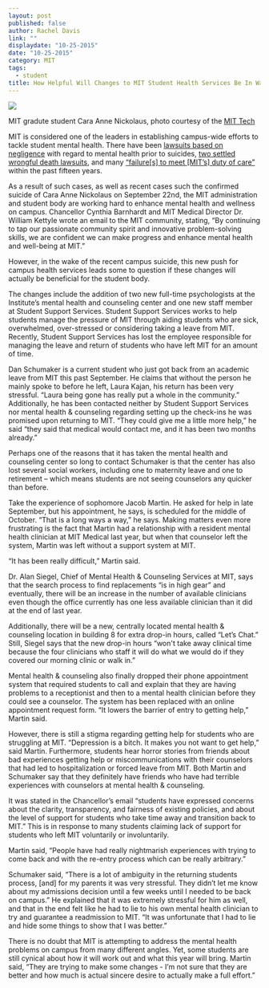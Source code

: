 ```yaml
---
layout: post
published: false
author: Rachel Davis
link: ""
displaydate: "10-25-2015"
date: "10-25-2015"
category: MIT
tags: 
  - student
title: How Helpful Will Changes to MIT Student Health Services Be In Wake of Recent Graduate Student Suicide
---
```


![](http://tech.mit.edu/V135/N23/graphics/thumb-lg-nickolaus.jpg)

MIT gradute student Cara Anne Nickolaus, photo courtesy of the [MIT Tech](http://tech.mit.edu/V135/N23/nickolaus.html)

MIT is considered one of the leaders in establishing campus-wide efforts to tackle student mental health.  There have been [lawsuits based on negligence](http://tech.mit.edu/V135/N1/lawsuit.html) with regard to mental health prior to suicides, [two settled wrongful death lawsuits](http://tech.mit.edu/V125/N30/shin71405.html), and many [“failure[s] to meet [MIT’s] duty of care”](http://tech.mit.edu/V122/N54/54guy.54n.html) within the past fifteen years.

As a result of such cases, as well as recent cases such the confirmed suicide of Cara Anne Nickolaus on September 22nd, the MIT administration and student body are working hard to enhance mental health and wellness on campus. Chancellor Cynthia Barnhardt and MIT Medical Director Dr. William Kettyle wrote an email to the MIT community, stating, “By continuing to tap our passionate community spirit and innovative problem-solving skills, we are confident we can make progress and enhance mental health and well-being at MIT.”

However, in the wake of the recent campus suicide, this new push for campus health services leads some to question if these changes will actually be beneficial for the student body. 

The changes include the addition of two new full-time psychologists at the Institute’s mental health and counseling center and one new staff member at Student Support Services. Student Support Services works to help students manage the pressure of MIT through aiding students who are sick, overwhelmed, over-stressed or considering taking a leave from MIT. Recently, Student Support Services has lost the employee responsible for managing the leave and return of students who have left MIT for an amount of time.

Dan Schumaker is a current student who just got back from an academic leave from MIT this past September. He claims that without the person he mainly spoke to before he left, Laura Kajan, his return has been very stressful. “Laura being gone has really put a whole in the community.” Additionally, he has been contacted neither by Student Support Services nor mental health & counseling regarding setting up the check-ins he was promised upon returning to MIT. “They could give me a little more help,” he said “they said that medical would contact me, and it has been two months already.”

Perhaps one of the reasons that it has taken the mental health and counseling center so long to contact Schumaker is that the center has also lost several social workers, including one to maternity leave and one to retirement – which means students are not seeing counselors any quicker than before.

Take the experience of sophomore Jacob Martin. He asked for help in late September, but his appointment, he says, is scheduled for the middle of October. “That is a long ways a way,” he says. Making matters even more frustrating is the fact that Martin had a relationship with a resident mental health clinician at MIT Medical last year, but when that counselor left the system, Martin was left without a support system at MIT.

“It has been really difficult,” Martin said.

Dr. Alan Siegel, Chief of Mental Health & Counseling Services at MIT, says that the search process to find replacements  “is in high gear” and eventually, there will be an increase in the number of available clinicians even though the office currently has one less available clinician than it did at the end of last year.

Additionally, there will be a new, centrally located mental health & counseling location in building 8 for extra drop-in hours, called “Let’s Chat.” Still, Siegel says that the new drop-in hours “won't take away clinical time because the four clinicians who staff it will do what we would do if they covered our morning clinic or walk in.”

Mental health & counseling also finally dropped their phone appointment system that required students to call and explain that they are having problems to a receptionist and then to a mental health clinician before they could see a counselor. The system has been replaced with an online appointment request form. “It lowers the barrier of entry to getting help,” Martin said.

However, there is still a stigma regarding getting help for students who are struggling at MIT. “Depression is a bitch. It makes you not want to get help,” said Martin. Furthermore, students hear horror stories from friends about bad experiences getting help or miscommunications with their counselors that had led to hospitalization or forced leave from MIT. Both Martin and Schumaker say that they definitely have friends who have had terrible experiences with counselors at mental health & counseling.

It was stated in the Chancellor’s email “students have expressed concerns about the clarity, transparency, and fairness of existing policies, and about the level of support for students who take time away and transition back to MIT.” This is in response to many students claiming lack of support for students who left MIT voluntarily or involuntarily.

Martin said, “People have had really nightmarish experiences with trying to come back and with the re-entry process which can be really arbitrary.” 

Schumaker said, “There is a lot of ambiguity in the returning students process, [and] for my parents it was very stressful. They didn’t let me know about my admissions decision until a few weeks until I needed to be back on campus.” He explained that it was extremely stressful for him as well, and that in the end felt like he had to lie to his own mental health clinician to try and guarantee a readmission to MIT. “It was unfortunate that I had to lie and hide some things to show that I was better.”

There is no doubt that MIT is attempting to address the mental health problems on campus from many different angles. Yet, some students are still cynical about how it will work out and what this year will bring. Martin said, “They are trying to make some changes - I’m not sure that they are better and how much is actual sincere desire to actually make a full effort.”
